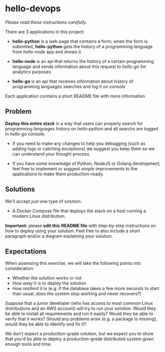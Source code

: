 # hello-devops

_Please read these instructions carefully._

There are 3 applications in this project:

* **hello-python** is a web page that contains a form; when the form is submitted, **hello-python** gets the history of a programming language from *hello-node* app and shows it.

* **hello-node** is an api that returns the history of a certain programming language and sends information about this request to *hello-go* for analytics purposes 

* **hello-go** is an api that receives information about history of programming languages searches and log it on console

Each application contains a short README file with more information.

## Problem

**Deploy this entire stack** in a way that users can properly search for programming languages history on *hello-python* and all searchs are logged in *hello-go* console.

* If you need to make any changes to help you debugging (such as adding logs or catching exceptions) we suggest you keep them so we can understand your thought process.

* If you have some knowledge of Python, NodeJS or Golang development, feel free to implement or suggest _simple_ improvements to the applications to make them production-ready.

## Solutions

We'll accept _just_ one type of solution:

* A Docker Compose file that deploys the stack on a host running a modern Linux distribution.

**Important:** please **edit this README file** with step-by-step instructions on _how_ to deploy using your solution. Feel free to also include a short paragraph and/or a diagram explaining your solution.

## Expectations

When assessing this exercise, we will take the following points into consideration:

* Whether the solution works or not
* How _easy_ it is to deploy the solution
* How _resilient_ it is (e.g. if the database takes a few more seconds to start than usual, does the system stop working and never recovers?)

Suppose that a _junior_ developer (who has access to most common Linux distributions and an AWS account) will try to run your solution. Would they be able to install all requirements and run it easily? Would they be able to verify that it works? Should any problems arise (e.g. a package is missing), would they be able to identify and fix it?

We don't expect a production-grade solution, but we expect you to show that you'd be able to deploy a production-grade distributed system given enough tools and time.